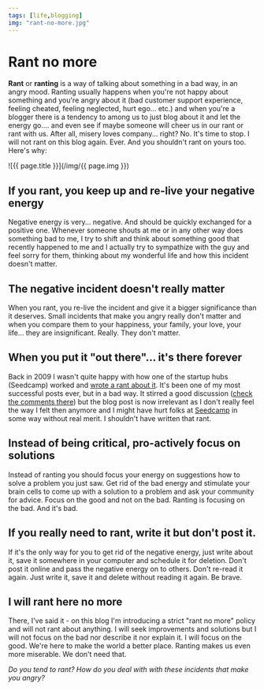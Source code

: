 ```yaml
---
tags: [life,blogging]
img: "rant-no-more.jpg"
---
```


# Rant no more


**Rant** or **ranting** is a way of talking about something in a bad way, in an angry mood. Ranting usually happens when you're not happy about something and you're angry about it (bad customer support experience, feeling cheated, feeling neglected, hurt ego... etc.) and when you're a blogger there is a tendency to among us to just blog about it and let the energy go.... and even see if maybe someone will cheer us in our rant or rant with us. After all, misery loves company... right? No. It's time to stop. I will not rant on this blog again. Ever. And you shouldn't rant on yours too. Here's why:

<!--More-->

![{{ page.title }}](/img/{{ page.img }})

## If you rant, you keep up and re-live your negative energy

Negative energy is very… negative. And should be quickly exchanged for a positive one. Whenever someone shouts at me or in any other way does something bad to me, I try to shift and think about something good that recently happened to me and I actually try to sympathize with the guy and feel sorry for them, thinking about my wonderful life and how this incident doesn't matter.

## The negative incident doesn't really matter

When you rant, you re-live the incident and give it a bigger significance than it deserves. Small incidents that make you angry really don't matter and when you compare them to your happiness, your family, your love, your life… they are insignificant. Really. They don't matter.

## When you put it "out there"… it's there forever

Back in 2009 I wasn't quite happy with how one of the startup hubs (Seedcamp) worked and [wrote a rant about it](/y-combinator-vs-seedcamp-paul-graham-nailed-i). It's been one of my most successful posts ever, but in a bad way. It stirred a good discussion ([check the comments there](/y-combinator-vs-seedcamp-paul-graham-nailed-i)) but the blog post is now irrelevant as I don't really feel the way I felt then anymore and I might have hurt folks at [Seedcamp](http://www.seedcamp.com) in some way without real merit. I shouldn't have written that rant.

## Instead of being critical, pro-actively focus on solutions

Instead of ranting you should focus your energy on suggestions how to solve a problem you just saw. Get rid of the bad energy and stimulate your brain cells to come up with a solution to a problem and ask your community for advice. Focus on the good and not on the bad. Ranting is focusing on the bad. And it's bad.

## If you really need to rant, write it but don't post it.

If it's the only way for you to get rid of the negative energy, just write about it, save it somewhere in your computer and schedule it for deletion. Don't post it online and pass the negative energy on to others. Don't re-read it again. Just write it, save it and delete without reading it again. Be brave.

## I will rant here no more

There, I've said it - on this blog I'm introducing a strict "rant no more" policy and will not rant about anything. I will seek improvements and solutions but I will not focus on the bad nor describe it nor explain it. I will focus on the good. We're here to make the world a better place. Ranting makes us even more miserable. We don't need that.

_Do you tend to rant? How do you deal with with these incidents that make you angry?_

  


  
  
  
 

  



[n]: https://michael.gratis/nozbe